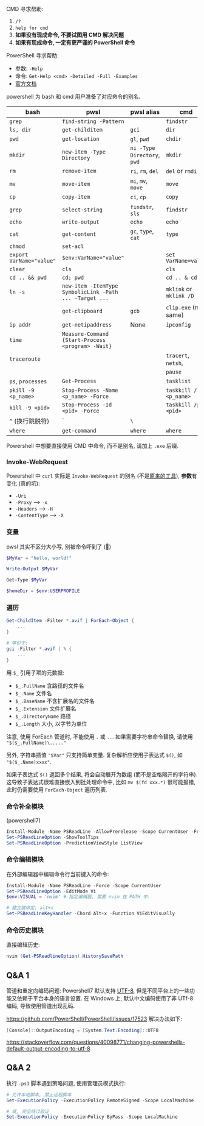 
CMD 寻求帮助:
1. `/?`
2. `help for cmd`
3. **如果没有现成命令, 不要试图用 CMD 解决问题**
4. **如果有现成命令, 一定有更严谨的 PowerShell 命令**

PowerShell 寻求帮助:

- 参数: `-Help`
- 命令: `Get-Help <cmd> -Detailed -Full -Examples`
- [官方文档](https://learn.microsoft.com/en-us/powershell/)

powershell 为 bash 和 cmd 用户准备了对应命令的别名.

| bash                     | pwsl                                                    | pwsl alias                  | cmd                     |
| ------------------------ | ------------------------------------------------------- | --------------------------- | ----------------------- |
| `grep`                   | `find-string -Pattern`                                  |                             | `findstr`               |
| `ls, dir`                | `get-childitem`                                         | `gci`                       | `dir`                   |
| `pwd`                    | `get-location`                                          | `gl`, `pwd`                 | `chdir`                 |
| `mkdir`                  | `new-item -Type Directory`                              | `ni -Type Directory`, `pwd` | `mkdir`                 |
| `rm`                     | `remove-item`                                           | `ri`, `rm`, `del`           | `del` or `rmdir`        |
| `mv`                     | `move-item`                                             | `mi`, `mv`, `move`          | `move`                  |
| `cp`                     | `copy-item`                                             | `ci`, `cp`                  | `copy`                  |
| `grep`                   | `select-string`                                         | `findstr`, `sls`            | `findstr`               |
| `echo`                   | `write-output`                                          | `echo`                      | `echo`                  |
| `cat`                    | `get-content`                                           | `gc`, `type`, `cat`         | `type`                  |
| `chmod`                  | `set-acl`                                               |                             |                         |
| `export VarName="value"` | `$env:VarName="value"`                                  |                             | `set VarName=value`     |
| `clear`                  | `cls`                                                   |                             | `cls`                   |
| `cd .. && pwd`           | `cd; pwd`                                               |                             | `cd .. & cd`            |
| `ln -s`                  | `new-item -ItemType SymbolicLink -Path ... -Target ...` |                             | `mklink` or `mklink /D` |
|                          | `get-clipboard`                                         | `gcb`                       | `clip.exe` (not same)   |
| `ip addr`                | `get-netipaddress`                                      | None                        | `ipconfig`              |
| `time`                   | `Measure-Command {Start-Process <program> -Wait}`       |                             |                         |
| `traceroute`             |                                                         |                             | `tracert`, `netsh`,     |
|                          |                                                         |                             | `pause`                 |
| `ps`, `processes`        | `Get-Process`                                           |                             | `tasklist`              |
| `pkill -9 <p_name>`      | `Stop-Process -Name <p_name> -Force`                    |                             | `taskkill /IM <p_name>` |
| `kill -9 <pid>`          | `Stop-Process -Id <pid> -Force`                         |                             | `taskkill /pid <pid>`   |
| `^`  (换行跳脱符)        | \`                                                      | `\`                         |                         |
| `where`                  | `get-command`                                           | `where`                     | `where`                        |

Powershell 中想要直接使用 CMD 中命令, 而不是别名, 请加上 `.exe` 后缀.

### Invoke-WebRequest

Powershell 中 `curl` 实际是 `Invoke-WebRequest` 的别名 (不是[原来的工具](网络调试.md#`curl`)), **参数**有变化 (真的坑):

- `-Uri` 
- `-Proxy` --> `-x`
- `-Headers` --> `-H`
- `-ContentType` --> `-X`

### 变量

pwsl 其实不区分大小写, 别被命令吓到了 (🖤)

```powershell
$MyVar = "hello, world!"

Write-Output $MyVar

Get-Type $MyVar

$homeDir = $env:USERPROFILE
```

### 遍历

```powershell
Get-ChildItem -Filter *.avif | ForEach-Object {
	...
}

# 等价于:
gci -Filter *.avif | % {
	...
}
```

用 `$_` 引用子项的元数据:
- `$_.FullName` 含路径的文件名
- `$_.Name` 文件名
- `$_.BaseName` 不含扩展名的文件名
- `$_.Extension` 文件扩展名
- `$_.DirectoryName` 路径
- `$_.Length` 大小, 以字节为单位

注意, 使用 ForEach 管道时, 不能使用 `.` 或 `..`. 如果需要字符串命令替换, 请使用 `"$($_.FullName)\....."`

另外, 字符串插值 `"$Var"` 只支持简单变量. 复杂解析应使用子表达式 `$()`, 如 `"$($_.Name)xxxx"`. 

如果子表达式 `$()` 返回多个结果, 将会自动展开为数组 (而不是空格隔开的字符串). 这导致子表达式很难直接嵌入到批处理命令中, 比如 `mv $(fd xxx.*)` 很可能报错, 此时仍需要使用 `ForEach-Object` 遍历列表.

### 命令补全模块

(powershell7)

```powershell
Install-Module -Name PSReadLine -AllowPrerelease -Scope CurrentUser -Force -SkipPublisherCheck
Set-PSReadLineOption -ShowToolTips
Set-PSReadLineOption -PredictionViewStyle ListView
```

### 命令编辑模块

在外部编辑器中编辑命令行当前键入的命令: 

```powershell
Install-Module -Name PSReadLine -Force -Scope CurrentUser
Set-PSReadLineOption -EditMode Vi
$env:VISUAL = 'nvim' # 指定编辑器, 需要 nvim 在 PATH 中.

# 建立键绑定: alt+x
Set-PSReadLineKeyHandler -Chord Alt+x -Function ViEditVisually
```

### 命令历史模块

直接编辑历史:
```powershell
nvim (Get-PSReadlineOption).HistorySavePath
```

## Q&A 1

管道和重定向编码问题: Powershell7 默认支持 [UTF-8](../../Network/网络数据处理/字符编码.md), 但是不同平台上的一些功能又依赖于平台本身的语言设置. 在 Windows 上, 默认中文编码使用了非 UTf-8 编码, 导致使用管道出现乱码.

<https://github.com/PowerShell/PowerShell/issues/17523> 解决办法如下:

```powershell
[Console]::OutputEncoding = [System.Text.Encoding]::UTF8
```

<https://stackoverflow.com/questions/40098771/changing-powershells-default-output-encoding-to-utf-8>

## Q&A 2

执行 `.ps1` 脚本遇到策略问题, 使用管理员模式执行:

```powershell
# 允许本地脚本, 禁止远程脚本
Set-ExecutionPolicy -ExecutionPolicy RemoteSigned -Scope LocalMachine

# 或, 完全绕过验证
Set-ExecutionPolicy -ExecutionPolicy ByPass -Scope LocalMachine
```